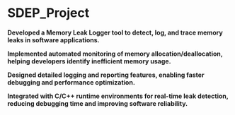 # SDEP_Project
**Developed a Memory Leak Logger tool to detect, log, and trace memory leaks in software applications.**

**Implemented automated monitoring of memory allocation/deallocation, helping developers identify inefficient memory usage.**

**Designed detailed logging and reporting features, enabling faster debugging and performance optimization.**

**Integrated with C/C++ runtime environments for real-time leak detection, reducing debugging time and improving software reliability.**
